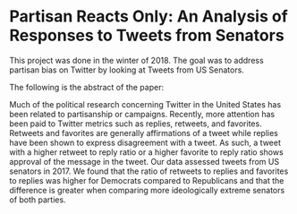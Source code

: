 # Partisan Reacts Only: An Analysis of Responses to Tweets from Senators

This project was done in the winter of 2018. The goal was to address partisan bias on Twitter by looking at Tweets from US Senators. 

The following is the abstract of the paper:

Much of the political research concerning Twitter in the United States has been related to
partisanship or campaigns. Recently, more attention has been paid to Twitter metrics such as
replies, retweets, and favorites. Retweets and favorites are generally affirmations of a tweet
while replies have been shown to express disagreement with a tweet. As such, a tweet with a
higher retweet to reply ratio or a higher favorite to reply ratio shows approval of the message in
the tweet. Our data assessed tweets from US senators in 2017. We found that the ratio of
retweets to replies and favorites to replies was higher for Democrats compared to Republicans
and that the difference is greater when comparing more ideologically extreme senators of both
parties.
